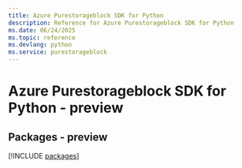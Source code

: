 ```yaml
---
title: Azure Purestorageblock SDK for Python
description: Reference for Azure Purestorageblock SDK for Python
ms.date: 06/24/2025
ms.topic: reference
ms.devlang: python
ms.service: purestorageblock
---
```

# Azure Purestorageblock SDK for Python - preview
## Packages - preview
[!INCLUDE [packages](purestorageblock-index.md)]